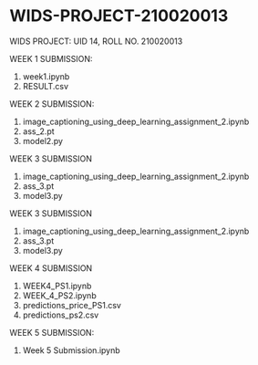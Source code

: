 # WIDS-PROJECT-210020013
WIDS PROJECT: UID 14, ROLL NO. 210020013


WEEK 1 SUBMISSION:
1. week1.ipynb
2. RESULT.csv

WEEK 2 SUBMISSION:
1. image_captioning_using_deep_learning_assignment_2.ipynb
2. ass_2.pt
3. model2.py

WEEK 3 SUBMISSION
1. image_captioning_using_deep_learning_assignment_2.ipynb
2. ass_3.pt
3. model3.py

WEEK 3 SUBMISSION
1. image_captioning_using_deep_learning_assignment_2.ipynb
2. ass_3.pt
3. model3.py

WEEK 4 SUBMISSION
1. WEEK4_PS1.ipynb
2. WEEK_4_PS2.ipynb
3. predictions_price_PS1.csv
4. predictions_ps2.csv

WEEK 5 SUBMISSION: 
1. Week 5 Submission.ipynb
